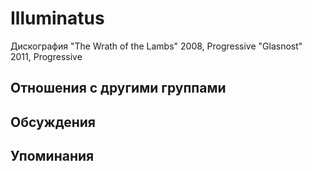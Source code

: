 # Illuminatus

Дискография
"The Wrath of the Lambs" 2008, Progressive
"Glasnost" 2011, Progressive

## Отношения с другими группами


## Обсуждения


## Упоминания

